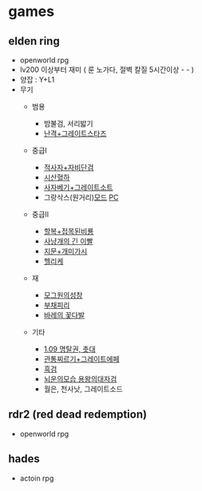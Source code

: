 # games

## elden ring  
- openworld rpg
- lv200 이상부터 재미 ( 룬 노가다, 절벽 칼질 5시간이상 - - )
- 양잡 : Y+L1
- 무기
  - 범용
    - 밤불검, 서리밟기
    - [난격+그레이트스타즈](https://www.youtube.com/watch?v=oUjOy8T7Kf8)
  
  - 중급I
    - [적사자+자비단검](https://www.youtube.com/watch?v=bClIYzm5_vs)
    - [시산혈하](https://www.youtube.com/watch?v=z64nmEUYXpA)
    - [사자베기+그레이트소트](https://www.youtube.com/watch?v=KFfJV5uuurQ)
    - 그랑삭스(원거리)[모드](https://www.youtube.com/watch?v=pc_PdGXEb7U) [PC](https://www.nexusmods.com/eldenring/mods/1294)
  
  - 중급II
    - [할복+접목된비룡](https://www.youtube.com/watch?v=M8zvdS4iaSM)  
    - [사냥개의 긴 이빨](https://www.youtube.com/watch?v=o0Ray0qqj1g&ab_channel=2JS)
    - [지문+개미가시](https://media.fmkorea.com/files/attach/new2/20220309/4406915095/20322880/4411548748/ba7b854c158a3e6b16fc99ddbc4fb261.mp4)
    - [헬리케](https://www.youtube.com/watch?v=5direIXoMnk)
    
  - 재
    - [모그원의성창](https://www.youtube.com/watch?v=5aJo9urH0KU)
    - [부채피리](https://www.youtube.com/watch?v=MPcM5eTBU3A)
    - [바레의 꽃다발](https://www.youtube.com/watch?v=P-Se3m71img)
    
  - 기타
    - [1.09 명탈권, 촛대](https://www.youtube.com/watch?v=555sZ4Zv2DA)
    - [관통찌르기+그레이트에페](https://youtu.be/m1zKMFEY_oY)
    - [흑검](https://www.youtube.com/watch?v=aA-JVWSCd10)
    - [뇌운의모습 용왕의대자검](https://www.youtube.com/watch?v=eQd6gtphbTI)
    - 월은, 천사낫, 그레이트소드
  
## rdr2 (red dead redemption)
- openworld rpg


## hades
- actoin rpg
